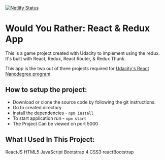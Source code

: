 [![Netlify Status](https://api.netlify.com/api/v1/badges/a716b2bd-1082-43d9-bd17-cd3684d2d7ad/deploy-status)](https://upbeat-jang-d3b31a.netlify.app/)

# Would You Rather:  React & Redux App

This is a game project created with Udacity  to implement using the redux.
It's built with React, Redux, React Router, & Redux Thunk.

This app is the two out of three projects required for [Udacity's React Nanodegree program](https://www.udacity.com/course/react-nanodegree--nd019).


## How to setup the project:

* Download or clone the source code by following the git instructions.
* Go to created directory
* install the dependencies - `npm install`
* To start application run - `npm start`
* The Project Can be viewed on port 5000

## What I Used In This Project:
ReactJS
HTML5
JavaScript
Bootstrap 4
CSS3
reactBootstrap

